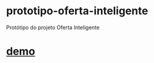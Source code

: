 # prototipo-oferta-inteligente
Protótipo do projeto Oferta Inteligente

# [demo](https://johnsalgado.github.io/prototipo-oferta-inteligente)
